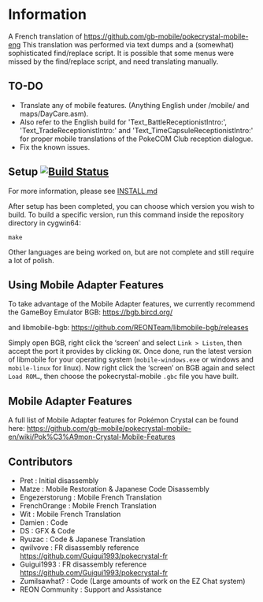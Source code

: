 # Information
A French translation of https://github.com/gb-mobile/pokecrystal-mobile-eng
This translation was performed via text dumps and a (somewhat) sophisticated find/replace script.
It is possible that some menus were missed by the find/replace script, and need translating manually.


## TO-DO

- Translate any of mobile features. (Anything English under /mobile/ and maps/DayCare.asm).
- Also refer to the English build for 'Text_BattleReceptionistIntro:', 'Text_TradeReceptionistIntro:' and 'Text_TimeCapsuleReceptionistIntro:' for proper mobile translations of the PokeCOM Club reception dialogue.
- Fix the known issues.


## Setup [![Build Status][ci-badge]][ci]

For more information, please see [INSTALL.md](INSTALL.md)

After setup has been completed, you can choose which version you wish to build.
To build a specific version, run this command inside the repository directory in cygwin64:

`make`


Other languages are being worked on, but are not complete and still require a lot of polish.

## Using Mobile Adapter Features

To take advantage of the Mobile Adapter features, we currently recommend the GameBoy Emulator BGB:
https://bgb.bircd.org/

and libmobile-bgb:
https://github.com/REONTeam/libmobile-bgb/releases

Simply open BGB, right click the ‘screen’ and select `Link > Listen`, then accept the port it provides by clicking `OK`.
Once done, run the latest version of libmobile for your operating system (`mobile-windows.exe` or windows and `mobile-linux` for linux).
Now right click the ‘screen’ on BGB again and select `Load ROM…`, then choose the pokecrystal-mobile `.gbc` file you have built.

## Mobile Adapter Features

A full list of Mobile Adapter features for Pokémon Crystal can be found here:
https://github.com/gb-mobile/pokecrystal-mobile-en/wiki/Pok%C3%A9mon-Crystal-Mobile-Features

## Contributors

- Pret           : Initial disassembly
- Matze          : Mobile Restoration & Japanese Code Disassembly
- Engezerstorung : Mobile French Translation
- FrenchOrange   : Mobile French Translation
- Wit            : Mobile French Translation
- Damien         : Code
- DS             : GFX & Code
- Ryuzac         : Code & Japanese Translation
- qwilvove       : FR disassembly reference https://github.com/Guigui1993/pokecrystal-fr
- Guigui1993     : FR disassembly reference https://github.com/Guigui1993/pokecrystal-fr
- Zumilsawhat?   : Code (Large amounts of work on the EZ Chat system)
- REON Community : Support and Assistance

[ci]: https://github.com/pret/pokecrystal/actions
[ci-badge]: https://github.com/pret/pokecrystal/actions/workflows/main.yml/badge.svg
